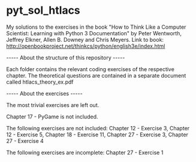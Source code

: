 # pyt_sol_htlacs
My solutions to the exercises in the book "How to Think Like a Computer Scientist: Learning with Python 3 Documentation" by Peter Wentworth, Jeffrey Elkner, Allen B. Downey and Chris Meyers. Link to book: http://openbookproject.net/thinkcs/python/english3e/index.html


----- About the structure of this repository -----

Each folder contains the relevant coding exercises of the respective chapter.
The theoretical questions are contained in a separate document called htlacs_theory_ex.pdf


----- About the exercises -----

The most trivial exercises are left out.

Chapter 17 - PyGame is not included. 

The following exercises are not included:
Chapter 12 - Exercise 3,
Chapter 12 - Exercise 5,
Chapter 18 - Exercise 11,
Chapter 27 - Exercise 3,
Chapter 27 - Exercise 4

The following exercises are incomplete:
Chapter 27 - Exercise 1


